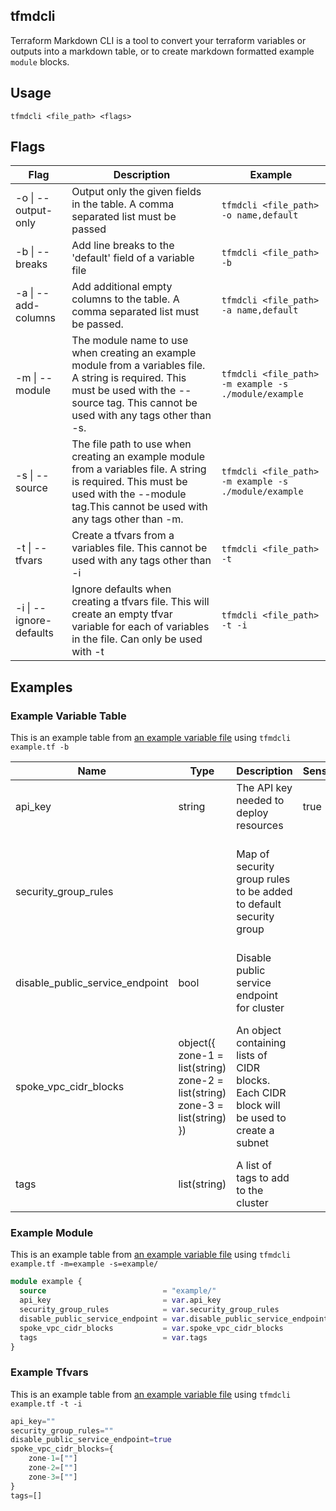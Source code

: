 ## tfmdcli

Terraform Markdown CLI is a tool to convert your terraform variables or outputs into a markdown table, or to create markdown formatted example `module` blocks.

## Usage

```
tfmdcli <file_path> <flags>
```

## Flags

Flag                   | Description                                                                      | Example
-----------------------|----------------------------------------------------------------------------------|--------
-o \| --output-only    | Output only the given fields in the table. A comma separated list must be passed | `tfmdcli <file_path> -o name,default`
-b \| --breaks         | Add line breaks to the 'default' field of a variable file                        | `tfmdcli <file_path> -b`
-a \| --add-columns    | Add additional empty columns to the table. A comma separated list must be passed.| `tfmdcli <file_path> -a name,default`
-m \| --module         | The module name to use when creating an example module from a variables file. A string is required. This must be used with the --source tag. This cannot be used with any tags other than -s. | `tfmdcli <file_path> -m example -s ./module/example`
-s \| --source         | The file path to use when creating an example module from a variables file. A string is required. This must be used with the --module tag.This cannot be used with any tags other than -m. | `tfmdcli <file_path> -m example -s ./module/example`
-t \| --tfvars         | Create a tfvars from a variables file. This cannot be used with any tags other than -i | `tfmdcli <file_path> -t`
-i \| --ignore-defaults| Ignore defaults when creating a tfvars file. This will create an empty tfvar variable for each of variables in the file. Can only be used with -t | `tfmdcli <file_path> -t -i`
  

## Examples

### Example Variable Table

This is an example table from [an example variable file](./example.tf) using `tfmdcli example.tf -b`

Name                            | Type                                                                          | Description                                                                                | Sensitive | Default
------------------------------- | ----------------------------------------------------------------------------- | ------------------------------------------------------------------------------------------ | --------- | --------------------------------------------------------------------------------------------------------------------------
api_key                         | string                                                                        | The API key needed to deploy resources                                                     | true      | 
security_group_rules            |                                                                               | Map of security group rules to be added to default security group                          |           | {<br>allow_all_inbound = {<br>source = "0.0.0.0/0"<br>direction = "inbound"<br>}<br>}
disable_public_service_endpoint | bool                                                                          | Disable public service endpoint for cluster                                                |           | false
spoke_vpc_cidr_blocks           | object({ zone-1 = list(string) zone-2 = list(string) zone-3 = list(string) }) | An object containing lists of CIDR blocks. Each CIDR block will be used to create a subnet |           | {<br>zone-1 = [<br>"10.10.10.0/24"<br>],<br>zone-2 = [<br>"10.40.10.0/24"<br>],<br>zone-3 = [<br>"10.70.10.0/24"<br>]<br>}
tags                            | list(string)                                                                  | A list of tags to add to the cluster                                                       |           | ["tag-1",<br>"tag-2"]

### Example Module

This is an example table from [an example variable file](./example.tf) using `tfmdcli example.tf -m=example -s=example/`

```terraform
module example {
  source                          = "example/"
  api_key                         = var.api_key
  security_group_rules            = var.security_group_rules
  disable_public_service_endpoint = var.disable_public_service_endpoint
  spoke_vpc_cidr_blocks           = var.spoke_vpc_cidr_blocks
  tags                            = var.tags
}
```

### Example Tfvars

This is an example table from [an example variable file](./example.tf) using `tfmdcli example.tf -t -i`

```terraform
api_key=""
security_group_rules=""
disable_public_service_endpoint=true
spoke_vpc_cidr_blocks={
    zone-1=[""]
    zone-2=[""]
    zone-3=[""]
}
tags=[]
```